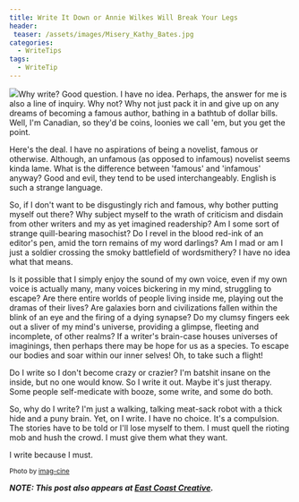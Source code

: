 ```yaml
---
title: Write It Down or Annie Wilkes Will Break Your Legs
header:
 teaser: /assets/images/Misery_Kathy_Bates.jpg
categories:
  - WriteTips
tags:
  - WriteTip
---
```

<img src="https://douglangille.github.io/assets/images/Misery_Kathy_Bates.jpg">Why write? Good question. I have no idea. Perhaps, the answer for me is also a line of inquiry. Why not? Why not just pack it in and give up on any dreams of becoming a famous author, bathing in a bathtub of dollar bills. Well, I'm Canadian, so they'd be coins, loonies we call 'em, but you get the point.

Here's the deal. I have no aspirations of being a novelist, famous or otherwise. Although, an unfamous (as opposed to infamous) novelist seems kinda lame. What is the difference between 'famous' and 'infamous' anyway? Good and evil, they tend to be used interchangeably. English is such a strange language.

So, if I don't want to be disgustingly rich and famous, why bother putting myself out there? Why subject myself to the wrath of criticism and disdain from other writers and my as yet imagined readership? Am I some sort of strange quill-bearing masochist? Do I revel in the blood red-ink of an editor's pen, amid the torn remains of my word darlings? Am I mad or am I just a soldier crossing the smoky battlefield of wordsmithery? I have no idea what that means.

Is it possible that I simply enjoy the sound of my own voice, even if my own voice is actually many, many voices bickering in my mind, struggling to escape? Are there entire worlds of people living inside me, playing out the dramas of their lives? Are galaxies born and civilizations fallen within the blink of an eye and the firing of a dying synapse? Do my clumsy fingers eek out a sliver of my mind's universe, providing a glimpse, fleeting and incomplete, of other realms? If a writer's brain-case houses universes of imaginings, then perhaps there may be hope for us as a species. To escape our bodies and soar within our inner selves! Oh, to take such a flight!

Do I write so I don't become crazy or crazier? I'm batshit insane on the inside, but no one would know. So I write it out. Maybe it's just therapy. Some people self-medicate with booze, some write, and some do both.

So, why do I write? I'm just a walking, talking meat-sack robot with a thick hide and a puny brain. Yet, on I write. I have no choice. It's a compulsion. The stories have to be told or I'll lose myself to them. I must quell the rioting mob and hush the crowd. I must give them what they want.

I write because I must.

<small>Photo by <a href="http://imag-cine.blogspot.ca/search?q=misery" target="_blank">imag-cine</a></small>

***NOTE: This post also appears at <a href="http://e3chalifax.ca/write-it-down-or-annie-wilkes-will-break-your-legs/">East Coast Creative</a>.***